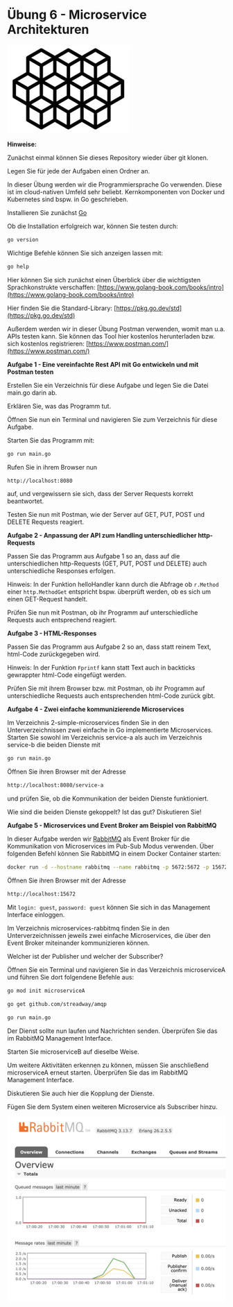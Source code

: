 # Übung 6 - Microservice Architekturen

![microservices.jpg](microservices.jpg)

**Hinweise:**

Zunächst einmal können Sie dieses Repository wieder über git klonen.  

Legen Sie für jede der Aufgaben einen Ordner an.   

In dieser Übung werden wir die Programmiersprache Go verwenden. Diese ist im cloud-nativen Umfeld sehr beliebt. Kernkomponenten von Docker und Kubernetes sind bspw. in Go geschrieben.  

Installieren Sie zunächst [Go](https://go.dev/)  

Ob die Installation erfolgreich war, können Sie testen durch: 

   ```bash
go version
   ```
Wichtige Befehle können Sie sich anzeigen lassen mit:

   ```bash
go help
   ```

Hier können Sie sich zunächst einen Überblick über die wichtigsten Sprachkonstrukte verschaffen: [https://www.golang-book.com/books/intro](https://www.golang-book.com/books/intro)  

Hier finden Sie die Standard-Library: [https://pkg.go.dev/std](https://pkg.go.dev/std)  

Außerdem werden wir in dieser Übung Postman verwenden, womit man u.a. APIs testen kann. Sie können das Tool hier kostenlos herunterladen bzw. sich kostenlos registrieren: [https://www.postman.com/](https://www.postman.com/)

**Aufgabe 1 - Eine vereinfachte Rest API mit Go entwickeln und mit Postman testen**

Erstellen Sie ein Verzeichnis für diese Aufgabe und legen Sie die Datei main.go darin ab.  

Erklären Sie, was das Programm tut.  

Öffnen Sie nun ein Terminal und navigieren Sie zum Verzeichnis für diese Aufgabe.  

Starten Sie das Programm mit:

   ```bash
go run main.go
   ```

Rufen Sie in ihrem Browser nun

   ```bash
http://localhost:8080
   ```
auf, und vergewissern sie sich, dass der Server Requests korrekt beantwortet.  

Testen Sie nun mit Postman, wie der Server auf GET, PUT, POST und DELETE Requests reagiert.

**Aufgabe 2 - Anpassung der API zum Handling unterschiedlicher http-Requests**

Passen Sie das Programm aus Aufgabe 1 so an, dass auf die unterschiedlichen http-Requests (GET, PUT, POST und DELETE) auch unterschiedliche Responses erfolgen.  

Hinweis: In der Funktion helloHandler kann durch die Abfrage ob `r.Method` einer `http.MethodGet` entspricht bspw. überprüft werden, ob es sich um einen GET-Request handelt.  

Prüfen Sie nun mit Postman, ob ihr Programm auf unterschiedliche Requests auch entsprechend reagiert.  

**Aufgabe 3 - HTML-Responses**

Passen Sie das Programm aus Aufgabe 2 so an, dass statt reinem Text, html-Code zurückgegeben wird.  

Hinweis: In der Funktion `Fprintf` kann statt Text auch in backticks gewrappter html-Code eingefügt werden.    

Prüfen Sie mit ihrem Browser bzw. mit Postman, ob ihr Programm auf unterschiedliche Requests auch entsprechenden html-Code zurück gibt. 

**Aufgabe 4 - Zwei einfache kommunizierende Microservices**

Im Verzeichnis 2-simple-microservices finden Sie in den Unterverzeichnissen zwei einfache in Go implementierte Microservices. Starten Sie sowohl im Verzeichnis service-a als auch im Verzeichnis service-b die beiden Dienste mit

   ```bash
go run main.go
   ```

Öffnen Sie ihren Browser mit der Adresse

   ```bash
http://localhost:8080/service-a
   ```
und prüfen Sie, ob die Kommunikation der beiden Dienste funktioniert.  

Wie sind die beiden Dienste gekoppelt? Ist das gut? Diskutieren Sie!

**Aufgabe 5 - Microservices und Event Broker am Beispiel von RabbitMQ**

In dieser Aufgabe werden wir [RabbitMQ](https://www.rabbitmq.com/) als Event Broker für die Kommunikation von Microservices im Pub-Sub Modus verwenden. Über folgenden Befehl können Sie RabbitMQ in einem Docker Container starten:

   ```bash
docker run -d --hostname rabbitmq --name rabbitmq -p 5672:5672 -p 15672:15672 rabbitmq:3-management
   ```
Öffnen Sie ihren Browser mit der Adresse 

   ```bash
http://localhost:15672
   ```
Mit `login: guest`, `password: guest` können Sie sich in das Management Interface einloggen.  

Im Verzeichnis microservices-rabbitmq finden Sie in den Unterverzeichnissen jeweils zwei einfache Microservices, die über den Event Broker miteinander kommunizieren können.  

Welcher ist der Publisher und welcher der Subscriber?  

Öffnen Sie ein Terminal und navigieren Sie in das Verzeichnis microserviceA und führen Sie dort folgendene Befehle aus:

   ```bash
go mod init microserviceA
   ```
   ```bash
go get github.com/streadway/amqp
   ```
   ```bash
go run main.go
   ```
Der Dienst sollte nun laufen und Nachrichten senden. Überprüfen Sie das im RabbitMQ Management Interface.  

Starten Sie microserviceB auf dieselbe Weise.  

Um weitere Aktivitäten erkennen zu können, müssen Sie anschließend microserviceA erneut starten. Überprüfen Sie das im RabbitMQ Management Interface.  

Diskutieren Sie auch hier die Kopplung der Dienste.  

Fügen Sie dem System einen weiteren Microservice als Subscriber hinzu.  

![rabbitmq.png](rabbitmq.png)

